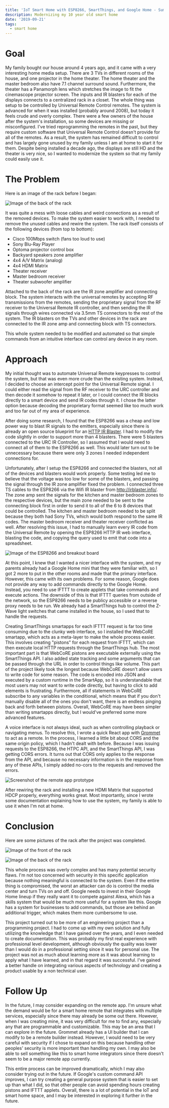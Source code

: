 ```yaml
---
title: 'IoT Smart Home with ESP8266, SmartThings, and Google Home - Summer Project'
description: Modernizing my 10 year old smart home
date: '2019-09-21'
tags:
  - smart home
---
```

# Goal

My family bought our house around 4 years ago, and it came with a very interesting home media setup. There are 3 TVs in different rooms of the house, and one projector in the home theater. The home theater and the master bedroom also have 7.1 channel surround sound. Furthermore, the theater has a Panamorph lens which stretches the image to fit the cinemascope projector screen. The inputs and IR blasters for each of the displays connects to a centralized rack in a closet. The whole thing was setup to be controlled by Universal Remote Control remotes. The system is advanced for when it was installed (probably around 2008), but today it feels crude and overly complex. There were a few owners of the house after the system's installation, so some devices are missing or misconfigured. I've tried reprogramming the remotes in the past, but they require custom software that Universal Remote Control doesn't provide for all of the remotes. As a result, the system has remained difficult to control and has largely gone unused by my family unless I am at home to start it for them. Despite being installed a decade ago, the displays are still HD and the theater is very nice, so I wanted to modernize the system so that my family could easily use it.

# The Problem

Here is an image of the rack before I began:

![Image of the back of the rack](/img/uploads/rack_before_back.jpg "Back of the rack before starting the project")

It was quite a mess with loose cables and weird connections as a result of the removed devices. To make the system easier to work with, I needed to remove the unused cables and rewire the system. The rack itself consists of the following devices (from top to bottom):

* Cisco 100Mbps switch (fans too loud to use)
* Sony Blu-Ray Player
* Optoma projector control box
* Backyard speakers zone amplifier
* 4x4 A/V Matrix (analog)
* 4x4 HDMI Matrix
* Theater receiver
* Master bedroom receiver
* Theater subwoofer amplifier

Attached to the back of the rack are the IR zone amplifier and connecting block. The system interacts with the universal remotes by accepting RF transmissions from the remotes, sending the proprietary signal from the RF receiver to the Universal Remote IR controller, and then sending the IR signals through wires connected via 3.5mm TS connectors to the rest of the system. The IR blasters on the TVs and other devices in the rack are connected to the IR zone amp and connecting block with TS connectors. 

This whole system needed to be modified and automated so that simple commands from an intuitive interface can control any device in any room.

# Approach

My initial thought was to automate Universal Remote keypresses to control the system, but that was even more crude than the existing system. Instead, I decided to choose an intercept point for the Universal Remote signal. I could either read the signal from the RF receiver to the URC controller and then decode it somehow to repeat it later, or I could connect the IR blocks directly to a smart device and send IR codes through it. I chose the latter option because decoding the proprietary format seemed like too much work and too far out of my area of experience. 

After doing some research, I found that the ESP8266 was a cheap and low power way to blast IR signals to the emitters, especially since there is already an open source blueprint for an [HTTP IR Blaster](https://github.com/mdhiggins/ESP8266-HTTP-IR-Blaster). I had to modify the code slightly in order to support more than 4 blasters. There were 5 blasters connected to the URC IR Controller, so I assumed that I would need to connect all of them to the ESP8266 as well. This would later turn out to be unnecessary because there were only 3 zones I needed independent connections for.

Unfortunately, after I setup the ESP8266 and connected the blasters, not all of the devices and blasters would work properly. Some testing led me to believe that the voltage was too low for some of the blasters, and passing the signal through the IR zone amplifier fixed the problem. I connected three TS cables to the ESP8266 via the Wifi IR blaster from http://irblaster.info/. The zone amp sent the signals for the kitchen and master bedroom zones to the respective devices, but the main zone needed to be sent to the connecting block first in order to send it to all of the 6 to 8 devices that could be controlled. The kitchen and master bedroom needed to be split because they both had Sony TVs, which would both respond to the same IR codes. The master bedroom receiver and theater receiver conflicted as well. After resolving this issue, I had to manually learn every IR code from the Universal Remote by opening the ESP8266 HTTP IR web interface, blasting the code, and copying the query used to emit that code into a spreadsheet.

![Image of the ESP8266 and breakout board](/img/uploads/esp8266.jpg "ESP8266 with irblaster.info breakout board")

At this point, I knew that I wanted a nicer interface with the system, and my parents already had a Google Home mini that they were familiar with, so I got 2 more to put in the other rooms and made that the primary interface. However, this came with its own problems. For some reason, Google does not provide any way to add commands directly to the Google Home. Instead, you need to use IFTTT to create applets that take commands and execute actions. The downside of this is that IFTTT queries from outside of the network, so the ESP8266 needs to be publicy accessible or a reverse proxy needs to be run. We already had a SmartThings hub to control the Z-Wave light switches that came installed in the house, so I used that to handle the requests.

Creating SmartThings smartapps for each IFTTT request is far too time consuming due to the clunky web interface, so I installed the WebCoRE smartapp, which acts as a meta-layer to make the whole process easier. This involves creating "pistons" for each request from IFTTT, which can then execute local HTTP requests through the SmartThings hub. The most important part is that WebCoRE pistons are executable externally using the SmartThings API. I also added state tracking and some arguments that can be passed through the URL in order to control things like volume. This part of the project likely took the longest because WebCoRE doesn't allow users to write code for some reason. The code is encoded into JSON and executed by a custom runtime in the SmartApp, so it is understandable that most users may not want to write code directly, but having to click to add elements is frustrating. Furthermore, all if statements in WebCoRE subscribe to any variables in the conditional, which means that if you don't manually disable all of the ones you don't want, there is an endless pinging back and forth between pistons. Overall, WebCoRE may have been simpler than writing smartapps directly, but I would've preferred some more advanced features.

A voice interface is not always ideal, such as when controlling playback or navigating menus. To resolve this, I wrote a quick React app with [Grommet](https://grommet.io) to act as a remote. In the process, I learned a little bit about CORS and the same origin policy, which I hadn't dealt with before. Because I was issuing requests to the ESP8266, the HTPC API, and the SmartThings API, I was getting CORS errors. It turns out that CORS only applies to the response from the API, and because no necessary information is in the response from any of these APIs, I simply added no-cors to the requests and removed the errors. 

![Screenshot of the remote app prototype](/img/uploads/remote.png "Prototype of the remote app")

After rewiring the rack and installing a new HDMI Matrix that supported HDCP properly, everything works great. Most importantly, since I wrote some documentation explaining how to use the system, my family is able to use it when I'm not at home. 

# Conclusion

Here are some pictures of the rack after the project was completed.

![Image of the front of the rack](/img/uploads/rack_after_front.jpg "The front of the rack after completion")

![Image of the back of the rack](/img/uploads/rack_after_back.jpg "Back of the rack after completion")

This whole process was overly complex and has many potential security flaws. I'm not too concerned with security in this specific application because nothing meaningful is connected to the system. Even if the entire thing is compromised, the worst an attacker can do is control the media center and turn TVs on and off. Google needs to invest in their Google Home lineup if they really want it to compete against Alexa, which has a skills system that would be much more useful for a system like this. Google has a system for businesses to add commands, but those are behind an additional trigger, which makes them more cumbersome to use. 

This project turned out to be more of an engineering project than a programming project. I had to come up with my own solution and fully utilizing the knowledge that I have gained over the years, and I even needed to create documentation. This was probably my first real experience with professional level development, although obviously the quality was lower than I would do in a professional setting since it was for personal use. The project was not as much about learning more as it was about learning to apply what I have learned, and in that regard it was successful. I've gained a better handle on integrating various aspects of technology and creating a product usable by a non technical user. 

# Follow Up

In the future, I may consider expanding on the remote app. I'm unsure what the demand would be for a smart home remote that integrates with multiple services, especially since there may already be some out there. However, when I was creating mine, it was very difficult for me to find any, especially any that are programmable and customizable. This may be an area that I can explore in the future. Grommet already has a UI builder that I can modify to be a remote builder instead. However, I would need to be very careful with security if I chose to expand on this because handling other peoples' security is more important than handling my own. I may also be able to sell something like this to smart home integrators since there doesn't seem to be a major remote app currently. 

This entire process can be improved dramatically, which I may also consider trying out in the future. If Google's custom command API improves, I can try creating a general purpose system that is easier to set up than what I did, so that other people can avoid spending hours creating pistons and IFTTT applets. Overall, there is a lot of potential in the IoT and smart home space, and I may be interested in exploring it further in the future.
